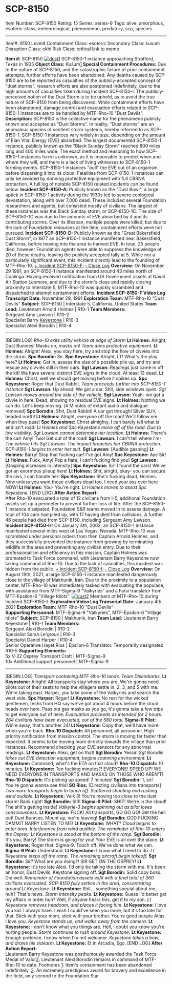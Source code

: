 # SCP-8150
Item Number: SCP-8150
Rating: 15
Series: series-9
Tags: alive, amorphous, esoteric-class, meteorological, phenomenon, predatory, scp, species

---

Item#: 8150
Level4
Containment Class:
esoteric
Secondary Class:
kusum
Disruption Class:
ekhi
Risk Class:
critical
[link to memo](/classification-committee-memo)  

**Item #:** SCP-8150
[![dust1](https://scp-wiki.wdfiles.com/local--resized-images/scp-8150/dust1/medium.jpg)](https://scp-wiki.wdfiles.com/local--files/scp-8150/dust1)
SCP-8150-1 instance approaching Stratford, Texas in 1935
**Object Class:** Kušum[1](javascript:;)
**Special Containment Procedures:** Due to the nature of SCP-8150, and the catastrophic failure of prior containment attempts, further efforts have been abandoned. Any deaths caused by SCP-8150 are to be reported as casualties of the publicly-accepted concept of "dust storms". research efforts are also postponed indefinitely, due to the high amounts of casualties taken during Incident SCP-8150-I. The publicly-perceived notion of the Dust Storm is to be upheld, as to avoid the true nature of SCP-8150 from being discovered. While containment efforts have been abandoned, damage control and evacuation efforts related to SCP-8150-1 instances are to be handled by MTF-Rho-10 "Dust Devils".
**Description:** SCP-8150 is the collective name for the phenomena publicly known and accepted as "Dust Storms". In reality, "Dust storms" are an anomalous species of sentient storm systems, hereby referred to as SCP-8150-1. SCP-8150-1 instances vary widely in size, depending on the amount of Elan Vital Energy (EVE) absorbed. The largest documented SCP-8150-1 instance, publicly known as the "Black Sunday Storm" reached 800 miles long and 400 miles wide. The exact method and reasoning to how SCP-8150-1 instances form is unknown, as it is impossible to predict when and where they will, and there is a lack of living witnesses to SCP-8150-1 forming events. SCP-8150-1 instances "pull" the EVE out of an organism before dispersing it into its cloud. Fatalities from SCP-8150-1 instances can only be avoided by donning protective equipment with full CBRNA protection.
A full log of notable SCP-8150 related incidents can be found below.
**Incident SCP-8150-A:** Publicly known as the "Dust Bowl", a large uptick in SCP-8150-1 activity during the 1930s led to severe ecological devastation, along with over 7,000 dead. These included several Foundation researchers and agents, but consisted mostly of civilians. The largest of these instances was the Black Sunday storm, or SCP-8150-1C. The size of SCP-8150-1C was due to the amounts of EVE absorbed by it and its contributing storms. Over its lifespan, multiple people were killed, but due to the lack of Foundation resources at the time, containment efforts were not pursued.
**Incident SCP-8150-D:** Publicly known as the "Great Bakersfield Dust Storm", in 1977 an SCP-8150-1 instance manifested near Bakersfield, California, before moving into the area to harvest EVE. In total, 25 people died, however Foundation agents were able to suppress the knowledge of 20 of these deaths, leaving the publicly accepted tally at 5. While not a particularly significant event, this incident directly lead to the founding of MTF-Rho-10.
[\+ Incident SCP-8150-F:](javascript:;)
[\- Close Log](javascript:;)
**Overview:** On November 29 1991, an SCP-8150-1 instance manifested around 43 miles north of Coalinga. Having received notification from US Government assets at Naval Air Station Leemore, and due to the storm's close and rapidly closing proximity to Interstate 5, MTF-Rho-10 was quickly scrambled and dispatched to attempt containment efforts.
**Incident SCP-8150-F Video Log Transcript**
**Date:** November 29, 1991
**Exploration Team:** MTF-Rho-10 "Dust Devils"
**Subject:** SCP-8150 | Interstate 5, California, United States
**Team Lead:** Lieutenant Arnold Holmes | R10-1
**Team Members:**  
Sergeant Amy Lawson | R10-2  
Specialist Barry [Keyestone](https://scp-wiki.wikidot.com/i-am-weird) | R10-3  
Specialist Alexi Borodin | R10-4
* * *
[BEGIN LOG]
_Rho-10 exits utility vehicle at edge of Storm_
**Lt Holmes:** Alright, Dust Bunnies! Masks on, masks on!
_Team dons protective equipment._
**Lt Holmes:** Alright! Alexi, you stay here, try and stop the flow of civvies into the storm.
**Spc Borodin:** Sir.
**Spc Keyestone:** Alright, LT! What's the play here?
**Lt Holmes:** Get in, assess the size of a possible pile up, and try and rescue any civvies still in their cars.
**Sgt Lawson:** Readings just came in off the kit! We have several distinct EVE signs in the cloud. At least 13 dead.
**Lt Holmes:** Chirst, well we should get moving before it spikes up.
**Spc Keyestone:** Roger that Dust Rabbit.
_Team proceeds further into SCP-8150-1 instance_
**Sgt Lawson:** Up ahead! We got a car. Shit, side windows open.
_Sgt Lawson moves around the side of the vehicle._
**Sgt Lawson:** Yeah- we got a civvie in here. Dead, showing no residual EVE signs.
**Lt Holmes:** Nothing we can do. Let's keep moving.
[4 Minutes of extant audio and dialogue removed]
**Spc Borodin:** Shit, Dust Rabbit! A car got through! Silver SUV, headed north!
**Lt Holmes:** Alright, everyone off the road! We'll follow em when they pass!
**Spc Keyestone:** Christ almighty, I can barely tell what is and isn't road!
_Lt Holmes and Spc Keyestone move off of the road. Due to low visibility, Sgt Lawson cannot determine her location._
**Lt Holmes:** There's the car! Amy! Two! Get out of the road!
**Sgt Lawson:** I can't tell where i'm-
_The vehicle hits Sgt Lawson. The impact breaches her CBRNA protection. SCP-8150-1 begins to enter her suit._
**Sgt Lawson:** [Audible gasping]
**Lt Holmes:** Barry! Stop that fucking car! I've got Amy!
**Spc Keyestone:** Aye Sir!
**Lt Holmes:** Fuck, Amy! Pop a flare, I can't fucking find you!
**Sgt Lawson:** [Gasping increases in intensity]
**Spc Keyestone:** Sir! I found the cars! We've got an enormous pileup here!
**Lt Holmes:** Shit, alright, okay- you can secure the civs, I can handle her!
**Spc Keyestone:** She's fucking dead, Holmes. Now unless you want these civilians dead too, I need your ass over here NOW!
**Lt Holmes:** You- You're right.
_Lt Holmes moves to assist Spc Keyestone._
[END LOG]
**After Action Report:**  
After Rho-10 evacuated a total of 12 civilians from I-5, additional Foundation assets set up a perimeter to prevent further loss of life. After the SCP-8150-1 instance dissipated, Foundation S&R teams moved in to assess damage. A total of 104 cars had piled up, with 17 having died from collisions. A further 46 people had died from SCP-8150, including Sergeant Amy Lawson.
**Incident SCP-8150-H:** On January 4th, 2002, an SCP-8150-1 instance manifested several miles west of Las Vegas, Nevada. MTF-Rho-10 was scrambled under personal orders from then Captain Arnold Holmes, and they successfully prevented the instance from growing by terminating wildlife in the area and preventing any civilian entry. Due to their professionalism and efficiency in this mission, Captain Holmes was promoted to Task Force command, with Lieutenant Barry Keyestone now taking command of Rho-10. Due to the lack of casualties, this incident was hidden from the public.
[\+ Incident SCP-8150-I:](javascript:;)
[\- Close Log](javascript:;)
**Overview:** On August 19th, 2021, a large SCP-8150-1 instance manifested dangerously close to the village of Makhunik, Iran. Due to the proximity to a population center, MTF-Rho-10 was immediately tasked with evacuating the populace, with assistance from MTF-Sigma-9 "Valkyries" and a Farsi translator from MTF-Epsilon-6 "Village Idiots".
[![dust2](https://scp-wiki.wdfiles.com/local--resized-images/scp-8150/dust2/medium.jpg)](https://scp-wiki.wdfiles.com/local--files/scp-8150/dust2)
Members of MTF-Rho-10 during Incident SCP-8150-I.
**Exploration Video Log Transcript**
**Date:** January 4th, 2021
**Exploration Team:** MTF-Rho-10 "Dust Devils"  
**Supporting Personnel:** MTF-Sigma-9 "Valkyries", MTF-Epsilon-6 "Village Idiots"
**Subject:** SCP-8150 | Makhunik, Iran
**Team Lead:** Lieutenant Barry Keyestone | R10-1
**Team Members:**  
Sergeant Alexi Borodin | R10-2  
Specialist Sarah Le'groux | R10-3  
Specialist Daniel Harper | R10-4  
Senior Operative Hayet Rios | Epsilon-6 Translator. Temporarily designated R10-5
**Supporting Elements:**  
5x V-22 Osprey Transport Craft | MTF-Sigma-9  
10x Additional support personnel | MTF-Sigma-9
* * *
[BEGIN LOG]
_Transport containing MTF-Rho-10 lands. Team Disembarks._
**Lt Keyestone:** Alright! All transports stay where you are. We're gonna need pilots out of their seats to help the villagers settle in. 2, 3, and 5 with me. We're taking east. Harper, you take some of the Valkyries and search the west side.
**Spc Harper:** Roger!
**Lt Keyestone:** No rest for the wicked gentlemen, techs from HQ say we've got about 4 hours before the cloud heads over here. Pass out gas masks as you go, it's gonna take a few trips to get everyone out of here.
_Evacuation proceeds as intended for 2 hours. 264 civilians have been evacuated, out of the 580 total._
**Sigma-9 Pilot:** We're away, that's another 24!
**Lt Keyestone:** Copy that, we'll have more when you're back.
**Rho-10 Dispatch:** All personnel, all personnel. High priority notification from mission control. The storm is moving far faster than expected. It seems to be moving more directly towards the village than prior instances. Recommend checking your EVE sensors for any abnormal readings.
**Lt Keyestone:** Alexi, get on that!
**Sgt Borodin:** Yessir.
_Sgt Borodin takes out EVE detection equipment, begins scanning environment._
**Lt Keyestone:** Command, what's the ETA on that cloud?
**Rho-10 Dispatch:** 10 minutes.
**Lt Keyestone:** Ten fucking minutes?! EVERYONE! SPEED UP! WE NEED EVERYONE IN TRANSPORTS AND MASKS ON THOSE WHO AREN'T!
**Rho-10 Dispatch:** It's picking up speed! 7 minutes!
**Sgt Borodin:** 1, sir! You're gonna wanna see this!
**SO Rios:** [Directing civilians into transports]
_Two more transports begin to touch off. Scattered shouting and rushing wind audible._
**Lt Keyestone:** Valk 3! You're moving too close to the dust storm! Bank right!
**Sgt Borodin:** SIR!
**Sigma-9 Pilot:** SHIT! We're in the cloud! The shit's getting inside!
_Valkyrie-3 begins spinning out as pilot loses consciousness._
**Lt Keyestone:** FUCK! All transports, GO GO GO! Get the hell out! Dust Bunnies, Mount up, we're leaving!
**Sgt Borodin:** GOD FUCKING DAMMIT BARRY LISTEN TO ME!
**Lt Keyestone:** WHAT?
_Cloud begins to enter area. Interference from wind audible. The remainder of Rho-10 enters the Osprey. Lt Keyestone is stood at the bottom of the ramp._
**Sgt Borodin:** It's you, Barry! The storm is going for you! Your EVE is all over the place.
**Lt Keyestone:** Roger that. Sigma-9. Touch off. We've done what we can.
**Sigma-9 Pilot:** Understood.
**Lt Keyestone:** I know what I need to do.
_Lt Keyestone steps off the ramp. The remaining aircraft begin takeoff._
**Sgt Borodin:** Sir? What are you doing?! SIR GET ON THE OSPREY!
**Lt Keyestone:** It's too late Alexi. I'd only be taking the storm with me. It's been an honor, Dust Devils. Keystone signing off.
**Sgt Borodin:** Solid copy boss. Die well.
_Remainder of Foundation assets exfil with a final total of 360 civilians evacuated. SCP-8150 fully settles in the area, concentrating around Lt Keyestone._
**Lt Keyestone:** Shit… something special about me, huh? That's news.
_Storm intensity peaks._
**Lt Keyestone:** Guess I'd better get my affairs in order huh? Well, if anyone hears this, get it to my son.
_Lt Keyestone removes headcam, and places it facing him._
**Lt Keyestone:** I love you kid. I always have. I wish I could've seen you more, but it's too late for that. Stick with your mom, stick with your brother. You're good people Atlas. I love you.
_Keyestone stands up, and walks away from the camera._
**Lt Keyestone:** I don't know what you things are. Hell, I doubt you know you're hurting people.
_Storm continues to rush around Keyestone._
**Lt Keyestone:** Enough pretense. I know when I'm not welcome.
_Keyestone takes a bow, and draws his sidearm._
**Lt Keyestone:** Et in Arcadia, Ego.
[END LOG]
**After Action Report:**  
Lieutenant Barry Keyestone was posthumously awarded the Task Force Medal of Valor[2](javascript:;). Lieutenant Alexi Borodin remains in command of MTF-Rho-10 to date.
Footnotes
[1](javascript:;). Item's containment has been abandoned indefinitely.
[2](javascript:;). An extremely prestigious award for bravery and excellence in the field, only second to the Foundation Star